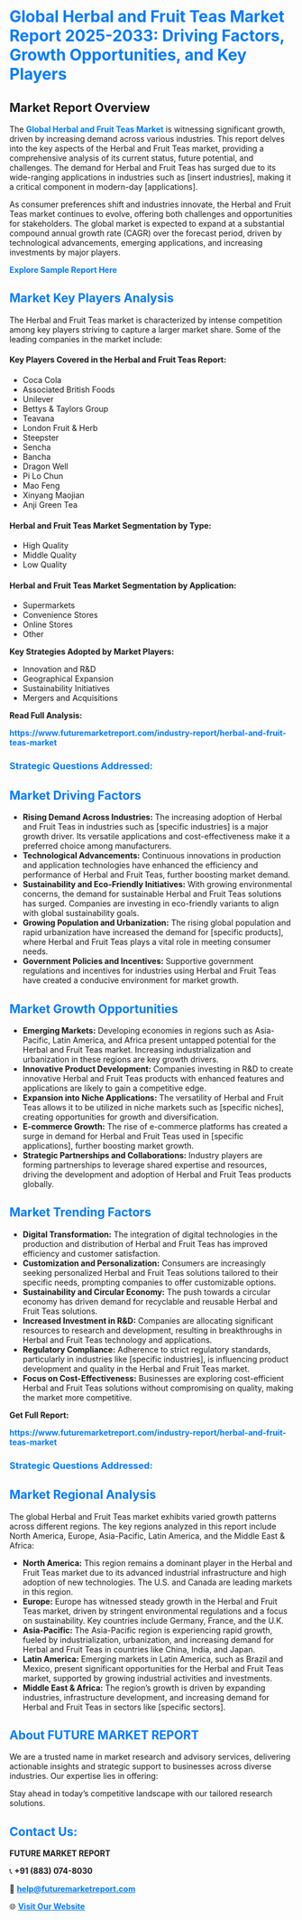 <h1 style="color: #007BFF;">Global Herbal and Fruit Teas Market Report 2025-2033: Driving Factors, Growth Opportunities, and Key Players</h1>

<section id="overview">
<h2>Market Report Overview</h2>
<p>The <a href="https://www.futuremarketreport.com/industry-report/herbal-and-fruit-teas-market" style="color: #007BFF; text-decoration: none;"><strong>Global Herbal and Fruit Teas Market</strong></a> is witnessing significant growth, driven by increasing demand across various industries. This report delves into the key aspects of the Herbal and Fruit Teas market, providing a comprehensive analysis of its current status, future potential, and challenges. The demand for Herbal and Fruit Teas has surged due to its wide-ranging applications in industries such as [insert industries], making it a critical component in modern-day [applications].</p>
<p>As consumer preferences shift and industries innovate, the Herbal and Fruit Teas market continues to evolve, offering both challenges and opportunities for stakeholders. The global market is expected to expand at a substantial compound annual growth rate (CAGR) over the forecast period, driven by technological advancements, emerging applications, and increasing investments by major players.</p>
</section>

<section id="overview">
<p><a href="https://www.futuremarketreport.com/request-sample/reportId=83368" style="color: #007BFF; text-decoration: none;"><strong>Explore Sample Report Here</strong></a></p>
</section>

<section id="key-players">
<h2 style="color: #007BFF;">Market Key Players Analysis</h2>
<p>The Herbal and Fruit Teas market is characterized by intense competition among key players striving to capture a larger market share. Some of the leading companies in the market include:</p>
<h4>Key Players Covered in the Herbal and Fruit Teas Report:</h4>
<ul><li>Coca Cola</li><li>Associated British Foods</li><li>Unilever</li><li>Bettys &amp; Taylors Group</li><li>Teavana</li><li>London Fruit &amp; Herb</li><li>Steepster</li><li>Sencha</li><li>Bancha</li><li>Dragon Well</li><li>Pi Lo Chun</li><li>Mao Feng</li><li>Xinyang Maojian</li><li>Anji Green Tea</li></ul>
<h4>Herbal and Fruit Teas Market Segmentation by Type:</h4>
<ul><li>High Quality</li><li>Middle Quality</li><li>Low Quality</li></ul>

<h4>Herbal and Fruit Teas Market Segmentation by Application:</h4>
<ul><li>Supermarkets</li><li>Convenience Stores</li><li>Online Stores</li><li>Other</li></ul>
<p><strong>Key Strategies Adopted by Market Players:</strong></p>
<ul>
<li>Innovation and R&D</li>
<li>Geographical Expansion</li>
<li>Sustainability Initiatives</li>
<li>Mergers and Acquisitions</li>
</ul>
</section>

<section>
<p><strong>Read Full Analysis: </strong></p><a href="https://www.futuremarketreport.com/industry-report/herbal-and-fruit-teas-market" style="color: #007BFF; text-decoration: none;"><strong>https://www.futuremarketreport.com/industry-report/herbal-and-fruit-teas-market</strong></a>
<h3 style="color: #007BFF;">Strategic Questions Addressed:</h3>
</section>

<section id="driving-factors">
<h2 style="color: #007BFF;">Market Driving Factors</h2>
<ul>
<li><strong>Rising Demand Across Industries:</strong> The increasing adoption of Herbal and Fruit Teas in industries such as [specific industries] is a major growth driver. Its versatile applications and cost-effectiveness make it a preferred choice among manufacturers.</li>
<li><strong>Technological Advancements:</strong> Continuous innovations in production and application technologies have enhanced the efficiency and performance of Herbal and Fruit Teas, further boosting market demand.</li>
<li><strong>Sustainability and Eco-Friendly Initiatives:</strong> With growing environmental concerns, the demand for sustainable Herbal and Fruit Teas solutions has surged. Companies are investing in eco-friendly variants to align with global sustainability goals.</li>
<li><strong>Growing Population and Urbanization:</strong> The rising global population and rapid urbanization have increased the demand for [specific products], where Herbal and Fruit Teas plays a vital role in meeting consumer needs.</li>
<li><strong>Government Policies and Incentives:</strong> Supportive government regulations and incentives for industries using Herbal and Fruit Teas have created a conducive environment for market growth.</li>
</ul>
</section>

<section id="growth-opportunities">
<h2 style="color: #007BFF;">Market Growth Opportunities</h2>
<ul>
<li><strong>Emerging Markets:</strong> Developing economies in regions such as Asia-Pacific, Latin America, and Africa present untapped potential for the Herbal and Fruit Teas market. Increasing industrialization and urbanization in these regions are key growth drivers.</li>
<li><strong>Innovative Product Development:</strong> Companies investing in R&D to create innovative Herbal and Fruit Teas products with enhanced features and applications are likely to gain a competitive edge.</li>
<li><strong>Expansion into Niche Applications:</strong> The versatility of Herbal and Fruit Teas allows it to be utilized in niche markets such as [specific niches], creating opportunities for growth and diversification.</li>
<li><strong>E-commerce Growth:</strong> The rise of e-commerce platforms has created a surge in demand for Herbal and Fruit Teas used in [specific applications], further boosting market growth.</li>
<li><strong>Strategic Partnerships and Collaborations:</strong> Industry players are forming partnerships to leverage shared expertise and resources, driving the development and adoption of Herbal and Fruit Teas products globally.</li>
</ul>
</section>

<section id="trending-factors">
<h2 style="color: #007BFF;">Market Trending Factors</h2>
<ul>
<li><strong>Digital Transformation:</strong> The integration of digital technologies in the production and distribution of Herbal and Fruit Teas has improved efficiency and customer satisfaction.</li>
<li><strong>Customization and Personalization:</strong> Consumers are increasingly seeking personalized Herbal and Fruit Teas solutions tailored to their specific needs, prompting companies to offer customizable options.</li>
<li><strong>Sustainability and Circular Economy:</strong> The push towards a circular economy has driven demand for recyclable and reusable Herbal and Fruit Teas solutions.</li>
<li><strong>Increased Investment in R&D:</strong> Companies are allocating significant resources to research and development, resulting in breakthroughs in Herbal and Fruit Teas technology and applications.</li>
<li><strong>Regulatory Compliance:</strong> Adherence to strict regulatory standards, particularly in industries like [specific industries], is influencing product development and quality in the Herbal and Fruit Teas market.</li>
<li><strong>Focus on Cost-Effectiveness:</strong> Businesses are exploring cost-efficient Herbal and Fruit Teas solutions without compromising on quality, making the market more competitive.</li>
</ul>
</section>

<section>
<p><strong>Get Full Report: </strong></p><a href="https://www.futuremarketreport.com/industry-report/herbal-and-fruit-teas-market" style="color: #007BFF; text-decoration: none;"><strong>https://www.futuremarketreport.com/industry-report/herbal-and-fruit-teas-market</strong></a>
<h3 style="color: #007BFF;">Strategic Questions Addressed:</h3>
</section>


<section id="regional-analysis">
<h2 style="color: #007BFF;">Market Regional Analysis</h2>
<p>The global Herbal and Fruit Teas market exhibits varied growth patterns across different regions. The key regions analyzed in this report include North America, Europe, Asia-Pacific, Latin America, and the Middle East & Africa:</p>
<ul>
<li><strong>North America:</strong> This region remains a dominant player in the Herbal and Fruit Teas market due to its advanced industrial infrastructure and high adoption of new technologies. The U.S. and Canada are leading markets in this region.</li>
<li><strong>Europe:</strong> Europe has witnessed steady growth in the Herbal and Fruit Teas market, driven by stringent environmental regulations and a focus on sustainability. Key countries include Germany, France, and the U.K.</li>
<li><strong>Asia-Pacific:</strong> The Asia-Pacific region is experiencing rapid growth, fueled by industrialization, urbanization, and increasing demand for Herbal and Fruit Teas in countries like China, India, and Japan.</li>
<li><strong>Latin America:</strong> Emerging markets in Latin America, such as Brazil and Mexico, present significant opportunities for the Herbal and Fruit Teas market, supported by growing industrial activities and investments.</li>
<li><strong>Middle East & Africa:</strong> The region’s growth is driven by expanding industries, infrastructure development, and increasing demand for Herbal and Fruit Teas in sectors like [specific sectors].</li>
</ul>
</section>

<footer>
<h2 style="color: #007BFF;">About FUTURE MARKET REPORT</h2>
<p>We are a trusted name in market research and advisory services, delivering actionable insights and strategic support to businesses across diverse industries. Our expertise lies in offering:</p>

<p>Stay ahead in today’s competitive landscape with our tailored research solutions.</p>

<h2 style="color: #007BFF;">Contact Us:</h2>
<p><strong>FUTURE MARKET REPORT</strong></p>
<p>📞 <strong>+91 (883) 074-8030</strong></p>
<p>📧 <strong><a href="mailto:help@futuremarketreport.com" style="color: #007BFF;">help@futuremarketreport.com</a></strong></p>
<p>🌐 <strong><a href="https://www.futuremarketreport.com/" style="color: #007BFF;">Visit Our Website</a></strong></p>
</footer>